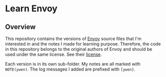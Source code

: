 # Learn Envoy

## Overview

This repository contains the versions of [Envoy](https://github.com/envoyproxy/envoy) source files that I'm interested in and the notes I made for learning purpose. Therefore, the code in this repository belongs to the original authors of Envoy and should be used under the same license. See their [license](https://github.com/envoyproxy/envoy/blob/main/LICENSE).

Each version is in its own sub-folder. My notes are all marked with `NOTE(ywen)`. The log messages I added are prefixed with `[ywen]`.
